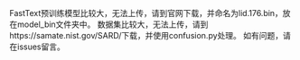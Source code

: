 FastText预训练模型比较大，无法上传，请到官网下载，并命名为lid.176.bin，放在model_bin文件夹中。
数据集比较大，无法上传，请到https://samate.nist.gov/SARD/下载，并使用confusion.py处理。
如有问题，请在issues留言。
